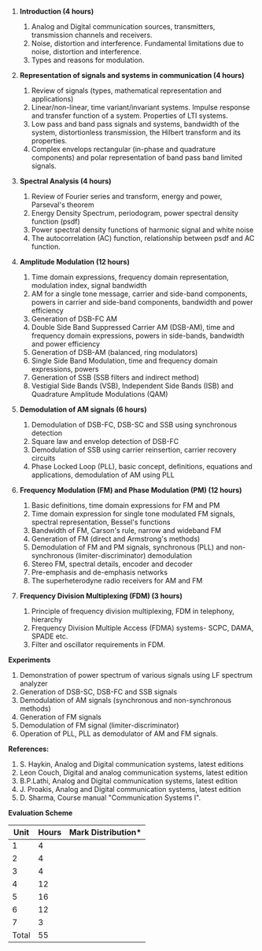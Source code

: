 1. **Introduction (4 hours)**
   1. Analog and Digital communication sources, transmitters, transmission channels and receivers.
   2. Noise, distortion and interference. Fundamental limitations due to noise, distortion and interference.
   3. Types and reasons for modulation.

2. **Representation of signals and systems in communication (4 hours)**
   1. Review of signals (types, mathematical representation and applications)
   2. Linear/non-linear, time variant/invariant systems. Impulse response and transfer function of a system. Properties of LTI systems.
   3. Low pass and band pass signals and systems, bandwidth of the system, distortionless transmission, the Hilbert transform and its properties.
   4. Complex envelops rectangular (in-phase and quadrature components) and polar representation of band pass band limited signals.

3. **Spectral Analysis (4 hours)**
   1. Review of Fourier series and transform, energy and power, Parseval's theorem
   2. Energy Density Spectrum, periodogram, power spectral density function (psdf)
   3. Power spectral density functions of harmonic signal and white noise
   4. The autocorrelation (AC) function, relationship between psdf and AC function.

4. **Amplitude Modulation (12 hours)**
   1. Time domain expressions, frequency domain representation, modulation index, signal bandwidth
   2. AM for a single tone message, carrier and side-band components, powers in carrier and side-band components, bandwidth and power efficiency
   3. Generation of DSB-FC AM
   4. Double Side Band Suppressed Carrier AM (DSB-AM), time and frequency domain expressions, powers in side-bands, bandwidth and power efficiency
   5. Generation of DSB-AM (balanced, ring modulators)
   6. Single Side Band Modulation, time and frequency domain expressions, powers
   7. Generation of SSB (SSB filters and indirect method)
   8. Vestigial Side Bands (VSB), Independent Side Bands (ISB) and Quadrature Amplitude Modulations (QAM)

5. **Demodulation of AM signals (6 hours)**
   1. Demodulation of DSB-FC, DSB-SC and SSB using synchronous detection
   2. Square law and envelop detection of DSB-FC
   3. Demodulation of SSB using carrier reinsertion, carrier recovery circuits
   4. Phase Locked Loop (PLL), basic concept, definitions, equations and applications, demodulation of AM using PLL

6. **Frequency Modulation (FM) and Phase Modulation (PM) (12 hours)**
   1. Basic definitions, time domain expressions for FM and PM
   2. Time domain expression for single tone modulated FM signals, spectral representation, Bessel's functions
   3. Bandwidth of FM, Carson's rule, narrow and wideband FM
   4. Generation of FM (direct and Armstrong's methods)
   5. Demodulation of FM and PM signals, synchronous (PLL) and non-synchronous (limiter-discriminator) demodulation
   6. Stereo FM, spectral details, encoder and decoder
   7. Pre-emphasis and de-emphasis networks
   8. The superheterodyne radio receivers for AM and FM

7. **Frequency Division Multiplexing (FDM) (3 hours)**
   1. Principle of frequency division multiplexing, FDM in telephony, hierarchy
   2. Frequency Division Multiple Access (FDMA) systems- SCPC, DAMA, SPADE etc.
   3. Filter and oscillator requirements in FDM.

**Experiments**
1. Demonstration of power spectrum of various signals using LF spectrum analyzer
2. Generation of DSB-SC, DSB-FC and SSB signals
3. Demodulation of AM signals (synchronous and non-synchronous methods)
4. Generation of FM signals 
5. Demodulation of FM signal (limiter-discriminator)
6. Operation of PLL, PLL as demodulator of AM and FM signals.

**References:**
1. S. Haykin, Analog and Digital communication systems, latest editions
2. Leon Couch, Digital and analog communication systems, latest edition
3. B.P.Lathi, Analog and Digital communication systems, latest edition
4. J. Proakis, Analog and Digital communication systems, latest edition
5. D. Sharma, Course manual "Communication Systems I".

**Evaluation Scheme**

| Unit  | Hours | Mark Distribution* |
| ----- | ----- | ------------------ |
| 1     | 4     |                    |
| 2     | 4     |                    |
| 3     | 4     |                    |
| 4     | 12    |                    |
| 5     | 16    |                    |
| 6     | 12    |                    |
| 7     | 3     |                    |
| Total | 55    |                    |
